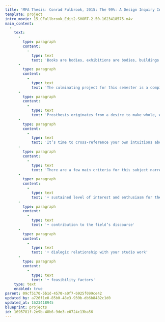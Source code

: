 ```yaml
---
title: 'MFA Thesis: Conrad Fulbrook, 2015: The 99%: A Design Inquiry Into the PerFORMative'
template: project
intro_movie: 15_CFullbrook_Edit2-SHORT-2.50-1623418575.m4v
main_content:
  -
    text:
      -
        type: paragraph
        content:
          -
            type: text
            text: 'Books are bodies, exhibitions are bodies, buildings are bodies — what is it that makes a body “complete”? What makes a body of an exhibition “whole”? — Joseph Grigely, Exhibition Prosthetics'
      -
        type: paragraph
        content:
          -
            type: text
            text: 'The culminating project for this semester is a compilation of inquiries, learnings, and operations over time, a set of documents that comprise a schema toward your thesis at this stage. Inspired by Joseph Grigely, we have dubbed this Thesis Prosthetics.'
      -
        type: paragraph
        content:
          -
            type: text
            text: 'Prosthesis originates from a desire to make whole, while acknowledging that the task is an impossible one. Combining research, writing, speccing, mapping and forecasting, ideally it will operate as a précis of the final thesis book. You should give your Thesis Prosthetic a form particular to its content, and other designed components of the project should also correspond to your overall rationale.'
      -
        type: paragraph
        content:
          -
            type: text
            text: 'It’s time to cross-reference your own intuitions about your topic with research, studio work, and critical feedback from your colleagues—all with the goal of defining your thesis direction. In order to do so you will start narrowing down the subject areas you have already articulated.'
      -
        type: paragraph
        content:
          -
            type: text
            text: 'There are a few main criteria for this subject narrowing, among them:'
      -
        type: paragraph
        content:
          -
            type: text
            text: '• sustained level of interest and enthusiasm for the subject • research potential'
      -
        type: paragraph
        content:
          -
            type: text
            text: '• contribution to the field’s discourse'
      -
        type: paragraph
        content:
          -
            type: text
            text: '• dialogic relationship with your studio work'
      -
        type: paragraph
        content:
          -
            type: text
            text: '• feasibility factors'
    type: text
    enabled: true
parent: 09cf5170-5b1d-4570-a0f7-6925f099ce42
updated_by: a726f1e0-85b0-48e3-939b-db6b8482c1d0
updated_at: 1623418945
blueprint: projects
id: 1695781f-2e9b-48b6-9de3-e0724c13ba56
---
```

